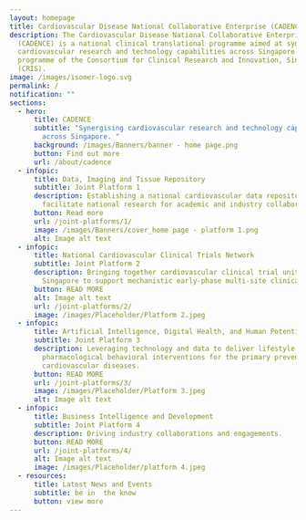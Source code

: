 ```yaml
---
layout: homepage
title: Cardiovascular Disease National Collaborative Enterprise (CADENCE)
description: The Cardiovascular Disease National Collaborative Enterprise
  (CADENCE) is a national clinical translational programme aimed at synergising
  cardiovascular research and technology capabilities across Singapore. It is a
  programme of the Consortium for Clinical Research and Innovation, Singapore
  (CRIS).
image: /images/isomer-logo.svg
permalink: /
notification: ""
sections:
  - hero:
      title: CADENCE
      subtitle: "Synergising cardiovascular research and technology capabilities
        across Singapore. "
      background: /images/Banners/banner - home page.png
      button: Find out more
      url: /about/cadence
  - infopic:
      title: Data, Imaging and Tissue Repository
      subtitle: Joint Platform 1
      description: Establishing a national cardiovascular data repository to
        facilitate national research for academic and industry collaborators.
      button: Read more
      url: /joint-platforms/1/
      image: /images/Banners/cover_home page - platform 1.png
      alt: Image alt text
  - infopic:
      title: National Cardiovascular Clinical Trials Network
      subtitle: Joint Platform 2
      description: Bringing together cardiovascular clinical trial units across
        Singapore to support mechanistic early-phase multi-site clinical trials.
      button: READ MORE
      alt: Image alt text
      url: /joint-platforms/2/
      image: /images/Placeholder/Platform 2.jpeg
  - infopic:
      title: Artificial Intelligence, Digital Health, and Human Potential
      subtitle: Joint Platform 3
      description: Leveraging technology and data to deliver lifestyle and
        pharmacological behavioral interventions for the primary prevention of
        cardiovascular diseases.
      button: READ MORE
      url: /joint-platforms/3/
      image: /images/Placeholder/Platform 3.jpeg
      alt: Image alt text
  - infopic:
      title: Business Intelligence and Development
      subtitle: Joint Platform 4
      description: Driving industry collaborations and engagements.
      button: READ MORE
      url: /joint-platforms/4/
      alt: Image alt text
      image: /images/Placeholder/platform 4.jpeg
  - resources:
      title: Latest News and Events
      subtitle: be in  the know
      button: view more
---
```

